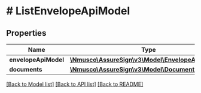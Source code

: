 # # ListEnvelopeApiModel

## Properties

Name | Type | Description | Notes
------------ | ------------- | ------------- | -------------
**envelopeApiModel** | [**\Nmusco\AssureSign\v3\Model\EnvelopeApiModel**](.md) |  | [optional] 
**documents** | [**\Nmusco\AssureSign\v3\Model\DocumentApiModel[]**](DocumentApiModel.md) |  | [optional] 

[[Back to Model list]](../../README.md#documentation-for-models) [[Back to API list]](../../README.md#documentation-for-api-endpoints) [[Back to README]](../../README.md)



